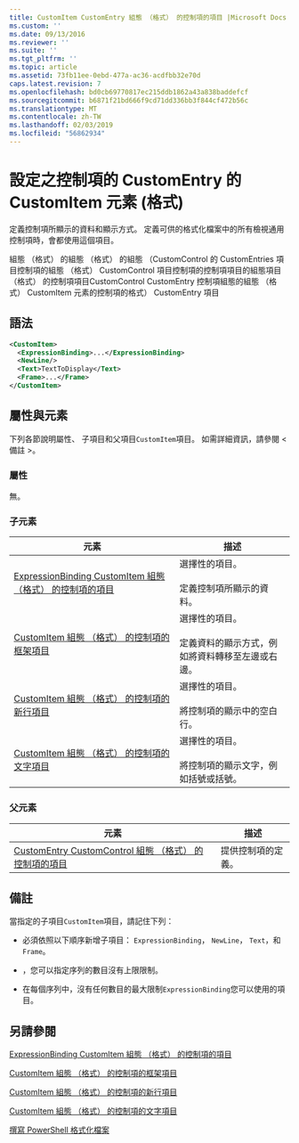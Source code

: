 ```yaml
---
title: CustomItem CustomEntry 組態 （格式） 的控制項的項目 |Microsoft Docs
ms.custom: ''
ms.date: 09/13/2016
ms.reviewer: ''
ms.suite: ''
ms.tgt_pltfrm: ''
ms.topic: article
ms.assetid: 73fb11ee-0ebd-477a-ac36-acdfbb32e70d
caps.latest.revision: 7
ms.openlocfilehash: bd0cb69770817ec215ddb1862a43a838baddefcf
ms.sourcegitcommit: b6871f21bd666f9cd71dd336bb3f844cf472b56c
ms.translationtype: MT
ms.contentlocale: zh-TW
ms.lasthandoff: 02/03/2019
ms.locfileid: "56862934"
---
```

# <a name="customitem-element-for-customentry-for-controls-for-configuration-format"></a>設定之控制項的 CustomEntry 的 CustomItem 元素 (格式)

定義控制項所顯示的資料和顯示方式。 定義可供的格式化檔案中的所有檢視通用控制項時，會都使用這個項目。

組態 （格式） 的組態 （格式） 的組態 （CustomControl 的 CustomEntries 項目控制項的組態 （格式） CustomControl 項目控制項的控制項項目的組態項目 （格式） 的控制項項目CustomControl CustomEntry 控制項組態的組態 （格式） CustomItem 元素的控制項的格式） CustomEntry 項目

## <a name="syntax"></a>語法

```xml
<CustomItem>
  <ExpressionBinding>...</ExpressionBinding>
  <NewLine/>
  <Text>TextToDisplay</Text>
  <Frame>...</Frame>
</CustomItem>
```

## <a name="attributes-and-elements"></a>屬性與元素

下列各節說明屬性、 子項目和父項目`CustomItem`項目。 如需詳細資訊，請參閱 < 備註 >。

### <a name="attributes"></a>屬性

無。

### <a name="child-elements"></a>子元素

|元素|描述|
|-------------|-----------------|
|[ExpressionBinding CustomItem 組態 （格式） 的控制項的項目](./expressionbinding-element-for-customitem-for-controls-for-configuration-format.md)|選擇性的項目。<br /><br /> 定義控制項所顯示的資料。|
|[CustomItem 組態 （格式） 的控制項的框架項目](./frame-element-for-customitem-for-controls-for-configuration-format.md)|選擇性的項目。<br /><br /> 定義資料的顯示方式，例如將資料轉移至左邊或右邊。|
|[CustomItem 組態 （格式） 的控制項的新行項目](./newline-element-for-customitem-for-controls-for-configuration-format.md)|選擇性的項目。<br /><br /> 將控制項的顯示中的空白行。|
|[CustomItem 組態 （格式） 的控制項的文字項目](./text-element-for-customitem-for-controls-for-configuration-format.md)|選擇性的項目。<br /><br /> 將控制項的顯示文字，例如括號或括號。|

### <a name="parent-elements"></a>父元素

|元素|描述|
|-------------|-----------------|
|[CustomEntry CustomControl 組態 （格式） 的控制項的項目](./customentry-element-for-customcontrol-for-controls-for-configuration-format.md)|提供控制項的定義。|

## <a name="remarks"></a>備註

當指定的子項目`CustomItem`項目，請記住下列：

- 必須依照以下順序新增子項目： `ExpressionBinding`， `NewLine`， `Text`，和`Frame`。

- ，您可以指定序列的數目沒有上限限制。

- 在每個序列中，沒有任何數目的最大限制`ExpressionBinding`您可以使用的項目。

## <a name="see-also"></a>另請參閱

[ExpressionBinding CustomItem 組態 （格式） 的控制項的項目](./expressionbinding-element-for-customitem-for-controls-for-configuration-format.md)

[CustomItem 組態 （格式） 的控制項的框架項目](./frame-element-for-customitem-for-controls-for-configuration-format.md)

[CustomItem 組態 （格式） 的控制項的新行項目](./newline-element-for-customitem-for-controls-for-configuration-format.md)

[CustomItem 組態 （格式） 的控制項的文字項目](./text-element-for-customitem-for-controls-for-configuration-format.md)

[撰寫 PowerShell 格式化檔案](./writing-a-powershell-formatting-file.md)

